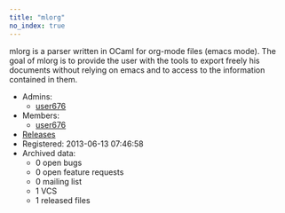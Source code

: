 ```yaml
---
title: "mlorg"
no_index: true
---
```


mlorg is a parser written in OCaml for org-mode files (emacs mode). The goal of mlorg is to provide the user with the tools to export freely his documents without relying on emacs and to access to the information contained in them.


* Admins:
  * [user676](/users/user676)
* Members:
  * [user676](/users/user676)
* [Releases](https://download.ocamlcore.org/mlorg)
* Registered: 2013-06-13 07:46:58
* Archived data:
  * 0 open bugs
  * 0 open feature requests
  * 0 mailing list
  * 1 VCS
  * 1 released files
